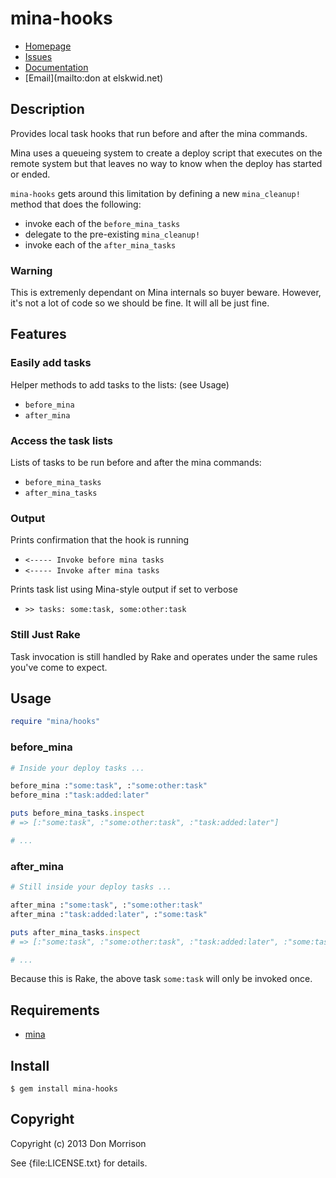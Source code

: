 # mina-hooks

* [Homepage](https://github.com/elskwid/mina-hooks#readme)
* [Issues](https://github.com/elskwid/mina-hooks/issues)
* [Documentation](http://rubydoc.info/gems/mina-hooks/frames)
* [Email](mailto:don at elskwid.net)

## Description

Provides local task hooks that run before and after the mina commands.

Mina uses a queueing system to create a deploy script that executes on the
remote system but that leaves no way to know when the deploy has started or
ended.

`mina-hooks` gets around this limitation by defining a new `mina_cleanup!`
method that does the following:

* invoke each of the `before_mina_tasks`
* delegate to the pre-existing `mina_cleanup!`
* invoke each of the `after_mina_tasks`

### Warning

This is extremenly dependant on Mina internals so buyer beware. However,
it's not a lot of code so we should be fine. It will all be just fine.

## Features

### Easily add tasks

Helper methods to add tasks to the lists: (see Usage)

  * `before_mina`
  * `after_mina`

### Access the task lists

Lists of tasks to be run before and after the mina commands:

  * `before_mina_tasks`
  * `after_mina_tasks`

### Output
Prints confirmation that the hook is running

* `<----- Invoke before mina tasks`
* `<----- Invoke after mina tasks`

Prints task list using Mina-style output if set to verbose

* `>> tasks: some:task, some:other:task`

### Still Just Rake

Task invocation is still handled by Rake and operates under the same
rules you've come to expect.

## Usage

```ruby
require "mina/hooks"
```

### before_mina

```ruby
# Inside your deploy tasks ...

before_mina :"some:task", :"some:other:task"
before_mina :"task:added:later"

puts before_mina_tasks.inspect
# => [:"some:task", :"some:other:task", :"task:added:later"]

# ...
```

### after_mina

```ruby
# Still inside your deploy tasks ...

after_mina :"some:task", :"some:other:task"
after_mina :"task:added:later", :"some:task"

puts after_mina_tasks.inspect
# => [:"some:task", :"some:other:task", :"task:added:later", :"some:task"]

# ...
```

Because this is Rake, the above task `some:task` will only be invoked once.

## Requirements

  * [mina](https://github.com/nadarei/mina)

## Install

    $ gem install mina-hooks

## Copyright

Copyright (c) 2013 Don Morrison

See {file:LICENSE.txt} for details.
